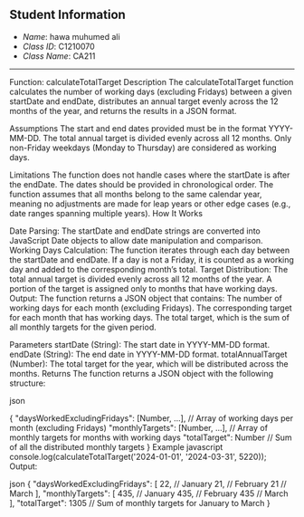 ## Student Information

- *Name*: hawa muhumed ali
- *Class ID*: C1210070
- *Class Name*: CA211

---
Function: calculateTotalTarget
Description
The calculateTotalTarget function calculates the number of working days (excluding Fridays) between a given startDate and endDate, distributes an annual target evenly across the 12 months of the year, and returns the results in a JSON format.

Assumptions
The start and end dates provided must be in the format YYYY-MM-DD.
The total annual target is divided evenly across all 12 months.
Only non-Friday weekdays (Monday to Thursday) are considered as working days.

Limitations
The function does not handle cases where the startDate is after the endDate. The dates should be provided in chronological order.
The function assumes that all months belong to the same calendar year, meaning no adjustments are made for leap years or other edge cases (e.g., date ranges spanning multiple years).
How It Works

Date Parsing: The startDate and endDate strings are converted into JavaScript Date objects to allow date manipulation and comparison.
Working Days Calculation: The function iterates through each day between the startDate and endDate. If a day is not a Friday, it is counted as a working day and added to the corresponding month’s total.
Target Distribution: The total annual target is divided evenly across all 12 months of the year. A portion of the target is assigned only to months that have working days.
Output: The function returns a JSON object that contains:
The number of working days for each month (excluding Fridays).
The corresponding target for each month that has working days.
The total target, which is the sum of all monthly targets for the given period.

Parameters
startDate (String): The start date in YYYY-MM-DD format.
endDate (String): The end date in YYYY-MM-DD format.
totalAnnualTarget (Number): The total target for the year, which will be distributed across the months.
Returns
The function returns a JSON object with the following structure:

json

{
  "daysWorkedExcludingFridays": [Number, ...], // Array of working days per month (excluding Fridays)
  "monthlyTargets": [Number, ...], // Array of monthly targets for months with working days
  "totalTarget": Number // Sum of all the distributed monthly targets
}
Example
javascript
console.log(calculateTotalTarget('2024-01-01', '2024-03-31', 5220));
Output:

json
{
  "daysWorkedExcludingFridays": [
    22, // January
    21, // February
    21  // March
  ],
  "monthlyTargets": [
    435, // January
    435, // February
    435  // March
  ],
  "totalTarget": 1305 // Sum of monthly targets for January to March
}
